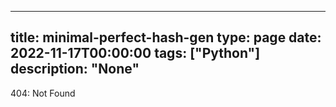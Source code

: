 
---
title: minimal-perfect-hash-gen
type: page
date: 2022-11-17T00:00:00
tags: ["Python"]
description: "None"
---


404: Not Found
